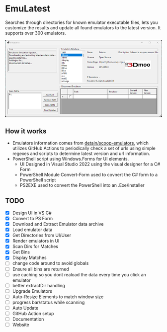 # EmuLatest

Searches through directories for known emulator executable files, lets you customize the results and update all found emulators to the latest version.  It supports over 300 emulators.

![Screenshot](screenshot.png)

## How it works

* Emulators information comes from [detain/scoop-emulators](https://github.com/detain/scoop-emulators), which utilizes GitHub Actions to periodically check a set of urls using simple regexes and scripts to determine latest version and url information.
* PowerShell script using Windows.Forms for UI elements.
  * UI Designed in Visual Studio 2022 using the visual designer for a C# Form
  * PowerShell Module Convert-Form used to covnert the C# form to a PowerShell script
  * PS2EXE used to convert the PowerShell into an .Exe/Installer

## TODO

* [x] Design UI in VS C#
* [x] Convert to PS Form
* [x] Download and Extract Emulator data archive
* [x] Load emulator data
* [x] Get Directories from UI/User
* [x] Render emulators in UI
* [x] Scan Dirs for Matches
* [x] Get Bins
* [x] Display Matches
* [ ] change code around to avoid globals
* [ ] Ensure all bins are returned
* [ ] use caching so you dont reaload the data every time you click an emulator
* [ ] better extractDir handling
* [ ] Upgrade Emulators
* [ ] Auto-Resize Elements to match window size
* [ ] progress bar/status while scanning
* [ ] Auto Update
* [ ] GitHub Action setup
* [ ] Documentation
* [ ] Website
